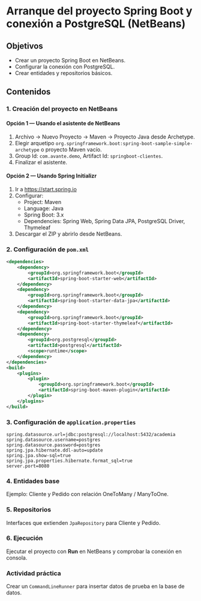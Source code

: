 # Arranque del proyecto Spring Boot y conexión a PostgreSQL (NetBeans)

## Objetivos
- Crear un proyecto Spring Boot en NetBeans.
- Configurar la conexión con PostgreSQL.
- Crear entidades y repositorios básicos.

## Contenidos

### 1. Creación del proyecto en NetBeans

#### Opción 1 — Usando el asistente de NetBeans
1. Archivo → Nuevo Proyecto → Maven → Proyecto Java desde Archetype.
2. Elegir arquetipo `org.springframework.boot:spring-boot-sample-simple-archetype` o proyecto Maven vacío.
3. Group Id: `com.avante.demo`, Artifact Id: `springboot-clientes`.
4. Finalizar el asistente.

#### Opción 2 — Usando Spring Initializr
1. Ir a https://start.spring.io
2. Configurar:
   - Project: Maven
   - Language: Java
   - Spring Boot: 3.x
   - Dependencies: Spring Web, Spring Data JPA, PostgreSQL Driver, Thymeleaf
3. Descargar el ZIP y abrirlo desde NetBeans.

### 2. Configuración de `pom.xml`
```xml
<dependencies>
    <dependency>
        <groupId>org.springframework.boot</groupId>
        <artifactId>spring-boot-starter-web</artifactId>
    </dependency>
    <dependency>
        <groupId>org.springframework.boot</groupId>
        <artifactId>spring-boot-starter-data-jpa</artifactId>
    </dependency>
    <dependency>
        <groupId>org.springframework.boot</groupId>
        <artifactId>spring-boot-starter-thymeleaf</artifactId>
    </dependency>
    <dependency>
        <groupId>org.postgresql</groupId>
        <artifactId>postgresql</artifactId>
        <scope>runtime</scope>
    </dependency>
</dependencies>
<build>
    <plugins>
        <plugin>
            <groupId>org.springframework.boot</groupId>
            <artifactId>spring-boot-maven-plugin</artifactId>
        </plugin>
    </plugins>
</build>
```

### 3. Configuración de `application.properties`
```properties
spring.datasource.url=jdbc:postgresql://localhost:5432/academia
spring.datasource.username=postgres
spring.datasource.password=postgres
spring.jpa.hibernate.ddl-auto=update
spring.jpa.show-sql=true
spring.jpa.properties.hibernate.format_sql=true
server.port=8080
```

### 4. Entidades base
Ejemplo: Cliente y Pedido con relación OneToMany / ManyToOne.

### 5. Repositorios
Interfaces que extienden `JpaRepository` para Cliente y Pedido.

### 6. Ejecución
Ejecutar el proyecto con **Run** en NetBeans y comprobar la conexión en consola.

### Actividad práctica
Crear un `CommandLineRunner` para insertar datos de prueba en la base de datos.

